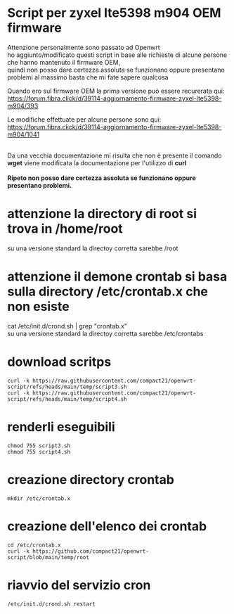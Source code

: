 # Script per zyxel lte5398 m904 OEM firmware

Attenzione personalmente sono passato ad Openwrt
<br/>
ho aggiunto/modificato questi script in base alle richieste di alcune persone che hanno mantenuto il firmware OEM,
<br/>
quindi non posso dare certezza assoluta se funzionano oppure presentano problemi al massimo basta che mi fate sapere qualcosa

Quando ero sul firmware OEM la prima versione può essere recurerata qui:
<br/>
https://forum.fibra.click/d/39114-aggiornamento-firmware-zyxel-lte5398-m904/393

Le modifiche effettuate per alcune persone sono qui:
<br/>
https://forum.fibra.click/d/39114-aggiornamento-firmware-zyxel-lte5398-m904/1041

<br/>
Da una vecchia documentazione mi risulta che non è presente il comando <b>wget</b> viene modificata la documentazione per l'utilizzo di <b>curl</b>
<br/>

<br/>
<b>Ripeto non posso dare certezza assoluta se funzionano oppure presentano problemi.</b>


# attenzione la directory di root si trova in /home/root
su una versione standard la directoy corretta sarebbe /root

# attenzione il demone crontab si basa sulla directory /etc/crontab.x che non esiste
cat /etc/init.d/crond.sh | grep "crontab.x"
<br/>
su una versione standard la directoy corretta sarebbe /etc/crontabs

# download scritps
```
curl -k https://raw.githubusercontent.com/compact21/openwrt-script/refs/heads/main/temp/script3.sh
curl -k https://raw.githubusercontent.com/compact21/openwrt-script/refs/heads/main/temp/script4.sh
```

# renderli eseguibili
```
chmod 755 script3.sh
chmod 755 script4.sh
```

# creazione directory crontab
```
mkdir /etc/crontab.x
```

# creazione dell'elenco dei crontab
```
cd /etc/crontab.x
curl -k https://github.com/compact21/openwrt-script/blob/main/temp/root
```

# riavvio del servizio cron
```
/etc/init.d/crond.sh restart
```
